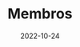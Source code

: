 ---
title: Membros
date: 2022-10-24

type: landing

sections:
  - block: people2
    content:
      title: Membros
      user_groups:
          - Professores
          - Equipe
      sort_by: Params.first_name
      sort_ascending: true
    design:
      show_interests: false
      show_role: true
      show_social: true
---